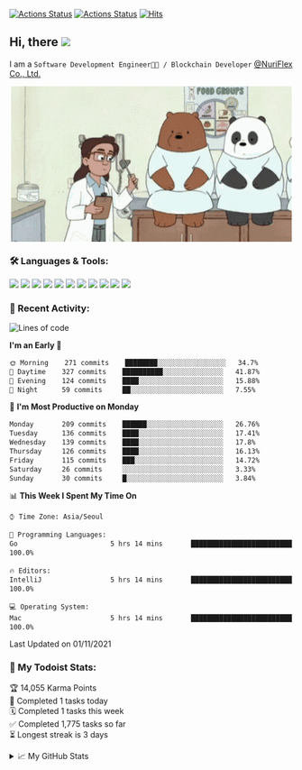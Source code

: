 
[![Actions Status](https://github.com/ddok2/ddok2/workflows/Todoist%20Readme/badge.svg)](https://github.com/ddok2/ddok2/actions)
[![Actions Status](https://github.com/ddok2/ddok2/workflows/wakatime-stats/badge.svg)](https://github.com/ddok2/ddok2/actions)
[![Hits](https://hits.seeyoufarm.com/api/count/incr/badge.svg?url=https%3A%2F%2Fgithub.com%2Fddok2&count_bg=%23FF9595&title_bg=%23555555&icon=github.svg&icon_color=%23FFFFFF&title=hits&edge_flat=false)](https://hits.seeyoufarm.com)

<!-- ![visitors](https://visitor-badge.laobi.icu/badge?page_id=ddok2.ddok2) -->
## Hi, there <img src="https://raw.githubusercontent.com/MartinHeinz/MartinHeinz/master/wave.gif" width="25px">

I am a `Software Development Engineer🧑‍💻 / Blockchain Developer` [@NuriFlex Co., Ltd.](https://nuriflex.com)


<p align="center">
<img align="center" alt="GIF" src="img/debugging.gif" />
</p>


### 🛠 Languages & Tools:
<p>
    <img src="https://img.shields.io/badge/go-%2300ADD8.svg?&style=for-the-badge&logo=go&logoColor=white"/>
    <img src="https://img.shields.io/badge/node.js%20-%2343853D.svg?&style=for-the-badge&logo=node.js&logoColor=white"/>
    <img src="https://img.shields.io/badge/javascript%20-%23323330.svg?&style=for-the-badge&logo=javascript&logoColor=%23F7DF1E"/>
    <img src="https://img.shields.io/badge/typescript%20-%23007ACC.svg?&style=for-the-badge&logo=typescript&logoColor=white"/>
    <img src="https://img.shields.io/badge/python%20-%2314354C.svg?&style=for-the-badge&logo=python&logoColor=white"/>
    <img src="https://img.shields.io/badge/react%20-%2320232a.svg?&style=for-the-badge&logo=react&logoColor=%2361DAFB"/>
    <img src="https://img.shields.io/badge/AWS%20-%23FF9900.svg?&style=for-the-badge&logo=amazon-aws&logoColor=white"/>
    <img src="https://img.shields.io/badge/Google%20Cloud%20-%234285F4.svg?&style=for-the-badge&logo=google-cloud&logoColor=white"/>
    <img src="https://img.shields.io/badge/docker%20-%230db7ed.svg?&style=for-the-badge&logo=docker&logoColor=white"/>
    <img src="https://img.shields.io/badge/kubernetes%20-%23326ce5.svg?&style=for-the-badge&logo=kubernetes&logoColor=white"/>
    <img src="https://img.shields.io/badge/ansible%20-%231A1918.svg?&style=for-the-badge&logo=ansible&logoColor=white"/>
</p>

### 🌈 Recent Activity:
<!--START_SECTION:waka-->
![Lines of code](https://img.shields.io/badge/From%20Hello%20World%20I%27ve%20Written-710691%20lines%20of%20code-blue)

**I'm an Early 🐤** 

```text
🌞 Morning    271 commits    ████████░░░░░░░░░░░░░░░░░   34.7% 
🌆 Daytime    327 commits    ██████████░░░░░░░░░░░░░░░   41.87% 
🌃 Evening    124 commits    ████░░░░░░░░░░░░░░░░░░░░░   15.88% 
🌙 Night      59 commits     ██░░░░░░░░░░░░░░░░░░░░░░░   7.55%

```
📅 **I'm Most Productive on Monday** 

```text
Monday       209 commits    ██████░░░░░░░░░░░░░░░░░░░   26.76% 
Tuesday      136 commits    ████░░░░░░░░░░░░░░░░░░░░░   17.41% 
Wednesday    139 commits    ████░░░░░░░░░░░░░░░░░░░░░   17.8% 
Thursday     126 commits    ████░░░░░░░░░░░░░░░░░░░░░   16.13% 
Friday       115 commits    ███░░░░░░░░░░░░░░░░░░░░░░   14.72% 
Saturday     26 commits     ░░░░░░░░░░░░░░░░░░░░░░░░░   3.33% 
Sunday       30 commits     █░░░░░░░░░░░░░░░░░░░░░░░░   3.84%

```


📊 **This Week I Spent My Time On** 

```text
⌚︎ Time Zone: Asia/Seoul

💬 Programming Languages: 
Go                       5 hrs 14 mins       █████████████████████████   100.0%

🔥 Editors: 
IntelliJ                 5 hrs 14 mins       █████████████████████████   100.0%

💻 Operating System: 
Mac                      5 hrs 14 mins       █████████████████████████   100.0%

```


 Last Updated on 01/11/2021
<!--END_SECTION:waka-->

### 🚧 My Todoist Stats:
<!-- TODO-IST:START -->
🏆  14,055 Karma Points           
🌸  Completed 1 tasks today           
🗓  Completed 1 tasks this week           
✅  Completed 1,775 tasks so far           
⏳  Longest streak is 3 days
<!-- TODO-IST:END -->

<details>
<summary>📈 My GitHub Stats</summary>
<p align="center"> <img src="https://github-readme-stats.vercel.app/api?username=ddok2&show_icons=true" alt="ddok2" />
</details>
